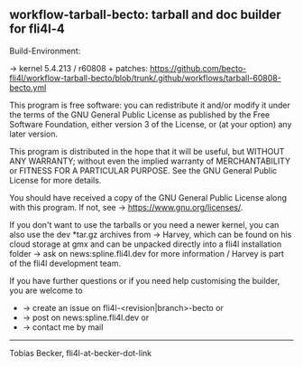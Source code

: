 ## workflow-tarball-becto: tarball and doc builder for fli4l-4 ##

Build-Environment:

→ kernel 5.4.213 / r60808 + patches: https://github.com/becto-fli4l/workflow-tarball-becto/blob/trunk/.github/workflows/tarball-60808-becto.yml

This program is free software: you can redistribute it and/or modify it under the terms of the GNU General Public License as published by the Free Software Foundation, either version 3 of the License, or (at your option) any later version.

This program is distributed in the hope that it will be useful, but WITHOUT ANY WARRANTY; without even the implied warranty of MERCHANTABILITY or FITNESS FOR A PARTICULAR PURPOSE. See the GNU General Public License for more details.

You should have received a copy of the GNU General Public License along with this program. If not, see → https://www.gnu.org/licenses/.

If you don't want to use the tarballs or you need a newer kernel, you can also use the dev *tar.gz archives from → Harvey, which can be found on his cloud storage at gmx and can be unpacked directly into a fli4l installation folder → ask on news:spline.fli4l.dev for more information / Harvey is part of the fli4l development team.

If you have further questions or if you need help customising the builder, you are welcome to 

* → create an issue on fli4l-<revision|branch>-becto or 
* → post on news:spline.fli4l.dev or
* → contact me by mail

---
Tobias Becker, fli4l-at-becker-dot-link
